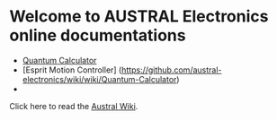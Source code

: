 # Welcome to AUSTRAL Electronics online documentations

* [Quantum Calculator](https://github.com/austral-electronics/wiki/wiki/Quantum-Calculator)
* [Esprit Motion Controller] (https://github.com/austral-electronics/wiki/wiki/Quantum-Calculator)
* 
Click here to read the [Austral Wiki](https://github.com/austral-electronics/wiki/wiki).


